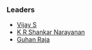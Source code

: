 ### Leaders

* [Vijay S](mailto:vijay.s@owasp.org)
* [K R Shankar Narayanan](mailto:kr.narayanan@owasp.org)
* [Guhan Raja](mailto:guhan.raja@owasp.org)

